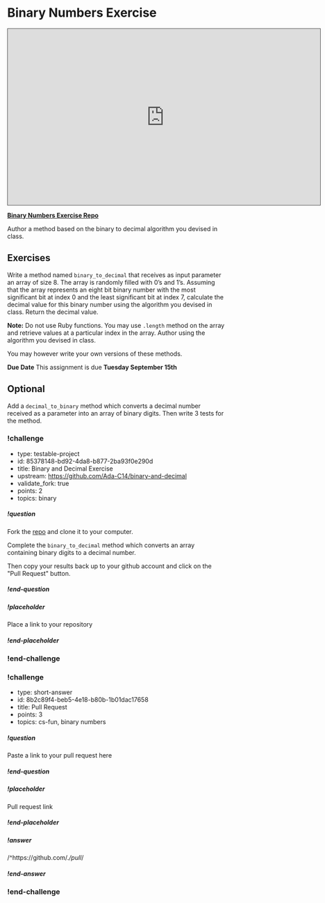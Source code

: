 # Binary Numbers Exercise

<iframe src="https://adaacademy.hosted.panopto.com/Panopto/Pages/Embed.aspx?id=d188b9c7-154e-4cef-aeae-ac31013c7cf0&autoplay=false&offerviewer=true&showtitle=true&showbrand=false&start=0&interactivity=all" height="405" width="720" style="border: 1px solid #464646;" allowfullscreen allow="autoplay"></iframe>

**[Binary Numbers Exercise Repo](https://github.com/ada-c14/binary-and-decimal)**

Author a method based on the binary to decimal algorithm you devised in class.

## Exercises

Write a method named `binary_to_decimal` that receives as input parameter an array of size 8. The array is randomly filled with 0’s and 1’s. Assuming that the array represents an eight bit binary number with the most significant bit at index 0 and the least significant bit at index 7, calculate the decimal value for this binary number using the algorithm you devised in class. Return the decimal value.

**Note:** Do not use Ruby functions. You may use `.length` method on the array and retrieve values at a particular index in the array. Author using the algorithm you devised in class.

You may however write your own versions of these methods.

**Due Date**  This assignment is due  **Tuesday September 15th**

## Optional

Add a `decimal_to_binary` method which converts a decimal number received as a parameter into an array of binary digits.  Then write 3 tests for the method.

<!-- >>>>>>>>>>>>>>>>>>>>>> BEGIN CHALLENGE >>>>>>>>>>>>>>>>>>>>>> -->
<!-- Replace everything in square brackets [] and remove brackets  -->

### !challenge

* type: testable-project
* id: 85378148-bd92-4da8-b877-2ba93f0e290d
* title: Binary and Decimal Exercise
* upstream: https://github.com/Ada-C14/binary-and-decimal
* validate_fork: true
* points: 2
* topics: binary

##### !question

Fork the [repo](https://github.com/Ada-C14/binary-and-decimal) and clone it to your computer.

Complete the `binary_to_decimal` method which converts an array containing binary digits to a decimal number.

Then copy your results back up to your github account and click on the "Pull Request" button.

##### !end-question

##### !placeholder

Place a link to your repository

##### !end-placeholder

<!-- other optional sections -->
<!-- !hint - !end-hint (markdown, users can see after a failed attempt) -->
<!-- !rubric - !end-rubric (markdown, instructors can see while scoring a checkpoint) -->
<!-- !explanation - !end-explanation (markdown, students can see after answering correctly) -->

### !end-challenge

<!-- ======================= END CHALLENGE ======================= -->

<!-- >>>>>>>>>>>>>>>>>>>>>> BEGIN CHALLENGE >>>>>>>>>>>>>>>>>>>>>> -->
<!-- Replace everything in square brackets [] and remove brackets  -->

### !challenge

* type: short-answer
* id: 8b2c89f4-beb5-4e18-b80b-1b01dac17658
* title: Pull Request
* points: 3
* topics: cs-fun, binary numbers

##### !question

Paste a link to your pull request here

##### !end-question

##### !placeholder

Pull request link

##### !end-placeholder

##### !answer

/^https:\/\/github.com\/.*\/pull*/

##### !end-answer

<!-- other optional sections -->
<!-- !hint - !end-hint (markdown, users can see after a failed attempt) -->
<!-- !rubric - !end-rubric (markdown, instructors can see while scoring a checkpoint) -->
<!-- !explanation - !end-explanation (markdown, students can see after answering correctly) -->

### !end-challenge

<!-- ======================= END CHALLENGE ======================= -->
